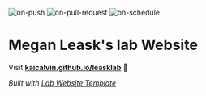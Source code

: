 
  ![on-push](../../actions/workflows/on-push.yaml/badge.svg)
  ![on-pull-request](../../actions/workflows/on-pull-request.yaml/badge.svg)
  ![on-schedule](../../actions/workflows/on-schedule.yaml/badge.svg)

  # Megan Leask's lab Website

  Visit **[kaicalvin.github.io/leasklab](https://ENHANCELABNZ.github.io/leasklab)** 🚀

  _Built with [Lab Website Template](https://greene-lab.gitbook.io/lab-website-template-docs)_
